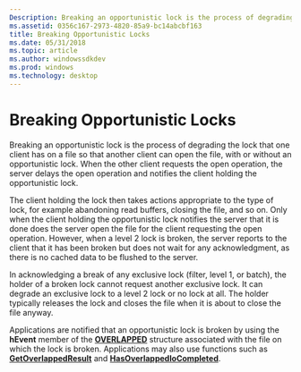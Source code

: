 ```yaml
---
Description: Breaking an opportunistic lock is the process of degrading the lock that one client has on a file so that another client can open the file, with or without an opportunistic lock.
ms.assetid: 0356c167-2973-4820-85a9-bc14abcbf163
title: Breaking Opportunistic Locks
ms.date: 05/31/2018
ms.topic: article
ms.author: windowssdkdev
ms.prod: windows
ms.technology: desktop
---
```


# Breaking Opportunistic Locks

Breaking an opportunistic lock is the process of degrading the lock that one client has on a file so that another client can open the file, with or without an opportunistic lock. When the other client requests the open operation, the server delays the open operation and notifies the client holding the opportunistic lock.

The client holding the lock then takes actions appropriate to the type of lock, for example abandoning read buffers, closing the file, and so on. Only when the client holding the opportunistic lock notifies the server that it is done does the server open the file for the client requesting the open operation. However, when a level 2 lock is broken, the server reports to the client that it has been broken but does not wait for any acknowledgment, as there is no cached data to be flushed to the server.

In acknowledging a break of any exclusive lock (filter, level 1, or batch), the holder of a broken lock cannot request another exclusive lock. It can degrade an exclusive lock to a level 2 lock or no lock at all. The holder typically releases the lock and closes the file when it is about to close the file anyway.

Applications are notified that an opportunistic lock is broken by using the **hEvent** member of the [**OVERLAPPED**](https://msdn.microsoft.com/library/windows/desktop/ms684342) structure associated with the file on which the lock is broken. Applications may also use functions such as [**GetOverlappedResult**](https://msdn.microsoft.com/library/windows/desktop/ms683209) and [**HasOverlappedIoCompleted**](https://msdn.microsoft.com/library/windows/desktop/ms683244).

 

 



